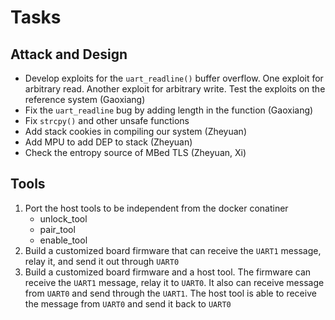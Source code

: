 # Tasks

## Attack and Design

- Develop exploits for the `uart_readline()` buffer overflow. One exploit for arbitrary read. Another exploit for arbitrary write. Test the exploits on the reference system (Gaoxiang)
- Fix the `uart_readline` bug by adding length in the function (Gaoxiang)
- Fix `strcpy()` and other unsafe functions
- Add stack cookies in compiling our system (Zheyuan)
- Add MPU to add DEP to stack (Zheyuan)
- Check the entropy source of MBed TLS (Zheyuan, Xi)

## Tools

1. Port the host tools to be independent from the docker conatiner
   - unlock_tool
   - pair_tool
   - enable_tool
2. Build a customized board firmware that can receive the `UART1` message, relay it, and send it out through `UART0`
3. Build a customized board firmware and a host tool. The firmware can receive the `UART1` message, relay it to `UART0`. It also can receive message from `UART0` and send through the `UART1`. The host tool is able to receive the message from `UART0` and send it back to `UART0`